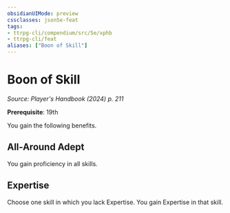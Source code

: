 ```yaml
---
obsidianUIMode: preview
cssclasses: json5e-feat
tags:
- ttrpg-cli/compendium/src/5e/xphb
- ttrpg-cli/feat
aliases: ["Boon of Skill"]
---
```

# Boon of Skill
*Source: Player's Handbook (2024) p. 211*  

**Prerequisite**: 19th

You gain the following benefits.

## All-Around Adept

You gain proficiency in all skills.

## Expertise

Choose one skill in which you lack Expertise. You gain Expertise in that skill.